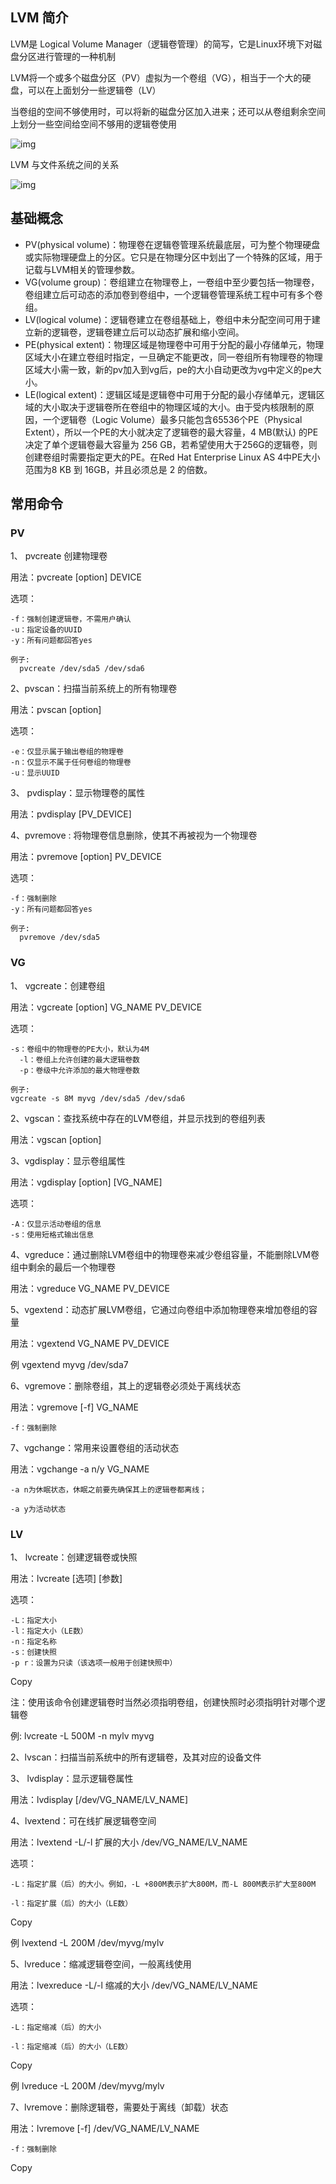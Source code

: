 ## LVM 简介

LVM是 Logical Volume Manager（逻辑卷管理）的简写，它是Linux环境下对磁盘分区进行管理的一种机制

LVM将一个或多个磁盘分区（PV）虚拟为一个卷组（VG），相当于一个大的硬盘，可以在上面划分一些逻辑卷（LV）

当卷组的空间不够使用时，可以将新的磁盘分区加入进来；还可以从卷组剩余空间上划分一些空间给空间不够用的逻辑卷使用

![img](.assets/LVM简介/20200504171743439.jpg)

LVM 与文件系统之间的关系

![img](.assets/LVM简介/20200504171743436.jpg)

## 基础概念

- PV(physical volume)：物理卷在逻辑卷管理系统最底层，可为整个物理硬盘或实际物理硬盘上的分区。它只是在物理分区中划出了一个特殊的区域，用于记载与LVM相关的管理参数。
- VG(volume group)：卷组建立在物理卷上，一卷组中至少要包括一物理卷，卷组建立后可动态的添加卷到卷组中，一个逻辑卷管理系统工程中可有多个卷组。
- LV(logical volume)：逻辑卷建立在卷组基础上，卷组中未分配空间可用于建立新的逻辑卷，逻辑卷建立后可以动态扩展和缩小空间。
- PE(physical extent)：物理区域是物理卷中可用于分配的最小存储单元，物理区域大小在建立卷组时指定，一旦确定不能更改，同一卷组所有物理卷的物理区域大小需一致，新的pv加入到vg后，pe的大小自动更改为vg中定义的pe大小。
- LE(logical extent)：逻辑区域是逻辑卷中可用于分配的最小存储单元，逻辑区域的大小取决于逻辑卷所在卷组中的物理区域的大小。由于受内核限制的原因，一个逻辑卷（Logic Volume）最多只能包含65536个PE（Physical Extent），所以一个PE的大小就决定了逻辑卷的最大容量，4 MB(默认) 的PE决定了单个逻辑卷最大容量为 256 GB，若希望使用大于256G的逻辑卷，则创建卷组时需要指定更大的PE。在Red Hat Enterprise Linux AS 4中PE大小范围为8 KB 到 16GB，并且必须总是 2 的倍数。

## 常用命令

### PV

1、 pvcreate 创建物理卷

用法：pvcreate [option] DEVICE

选项：

```none
-f：强制创建逻辑卷，不需用户确认
-u：指定设备的UUID
-y：所有问题都回答yes

例子:
  pvcreate /dev/sda5 /dev/sda6
```

2、pvscan：扫描当前系统上的所有物理卷

用法：pvscan [option]

选项：

```none
-e：仅显示属于输出卷组的物理卷
-n：仅显示不属于任何卷组的物理卷
-u：显示UUID
```

3、 pvdisplay：显示物理卷的属性

用法：pvdisplay [PV_DEVICE]

4、pvremove : 将物理卷信息删除，使其不再被视为一个物理卷

用法：pvremove [option] PV_DEVICE

选项：

```none
-f：强制删除
-y：所有问题都回答yes

例子:
  pvremove /dev/sda5
```

### VG

1、 vgcreate：创建卷组

用法：vgcreate [option] VG_NAME PV_DEVICE

选项：

```none
-s：卷组中的物理卷的PE大小，默认为4M
  -l：卷组上允许创建的最大逻辑卷数
  -p：卷级中允许添加的最大物理卷数

例子:
vgcreate -s 8M myvg /dev/sda5 /dev/sda6
```

2、vgscan：查找系统中存在的LVM卷组，并显示找到的卷组列表

用法：vgscan [option]

3、vgdisplay：显示卷组属性

用法：vgdisplay [option] [VG_NAME]

选项：

```none
-A：仅显示活动卷组的信息
-s：使用短格式输出信息
```

4、vgreduce：通过删除LVM卷组中的物理卷来减少卷组容量，不能删除LVM卷组中剩余的最后一个物理卷

用法：vgreduce VG_NAME PV_DEVICE

5、vgextend：动态扩展LVM卷组，它通过向卷组中添加物理卷来增加卷组的容量

用法：vgextend VG_NAME PV_DEVICE

例 vgextend myvg /dev/sda7

6、vgremove：删除卷组，其上的逻辑卷必须处于离线状态

用法：vgremove [-f] VG_NAME

```none
-f：强制删除
```

7、vgchange：常用来设置卷组的活动状态

用法：vgchange -a n/y VG_NAME

```none
-a n为休眠状态，休眠之前要先确保其上的逻辑卷都离线；

-a y为活动状态
```

### LV

1、 lvcreate：创建逻辑卷或快照

用法：lvcreate [选项] [参数]

选项：

```none
-L：指定大小
-l：指定大小（LE数）
-n：指定名称
-s：创建快照
-p r：设置为只读（该选项一般用于创建快照中）
```

Copy

注：使用该命令创建逻辑卷时当然必须指明卷组，创建快照时必须指明针对哪个逻辑卷

例: lvcreate -L 500M -n mylv myvg

2、lvscan：扫描当前系统中的所有逻辑卷，及其对应的设备文件

3、 lvdisplay：显示逻辑卷属性

用法：lvdisplay [/dev/VG_NAME/LV_NAME]

4、lvextend：可在线扩展逻辑卷空间

用法：lvextend -L/-l 扩展的大小 /dev/VG_NAME/LV_NAME

选项：

```none
-L：指定扩展（后）的大小。例如，-L +800M表示扩大800M，而-L 800M表示扩大至800M

-l：指定扩展（后）的大小（LE数）
```

Copy

例 lvextend -L 200M /dev/myvg/mylv

5、lvreduce：缩减逻辑卷空间，一般离线使用

用法：lvexreduce -L/-l 缩减的大小 /dev/VG_NAME/LV_NAME

选项：

```none
-L：指定缩减（后）的大小

-l：指定缩减（后）的大小（LE数）
```

Copy

例 lvreduce -L 200M /dev/myvg/mylv

7、lvremove：删除逻辑卷，需要处于离线（卸载）状态

用法：lvremove [-f] /dev/VG_NAME/LV_NAME

```none
-f：强制删除
```

Copy

